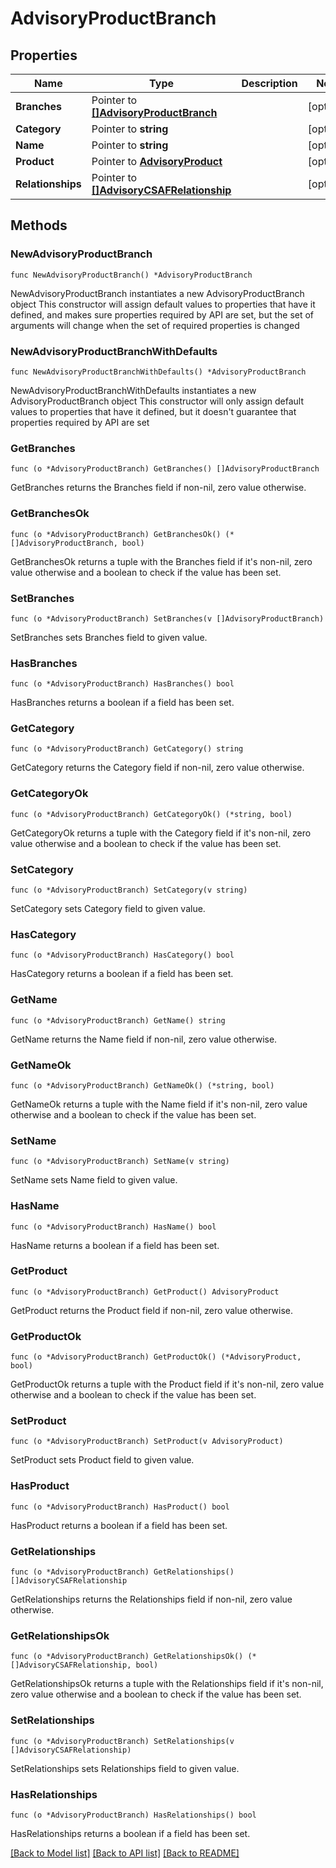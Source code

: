 # AdvisoryProductBranch

## Properties

Name | Type | Description | Notes
------------ | ------------- | ------------- | -------------
**Branches** | Pointer to [**[]AdvisoryProductBranch**](AdvisoryProductBranch.md) |  | [optional] 
**Category** | Pointer to **string** |  | [optional] 
**Name** | Pointer to **string** |  | [optional] 
**Product** | Pointer to [**AdvisoryProduct**](AdvisoryProduct.md) |  | [optional] 
**Relationships** | Pointer to [**[]AdvisoryCSAFRelationship**](AdvisoryCSAFRelationship.md) |  | [optional] 

## Methods

### NewAdvisoryProductBranch

`func NewAdvisoryProductBranch() *AdvisoryProductBranch`

NewAdvisoryProductBranch instantiates a new AdvisoryProductBranch object
This constructor will assign default values to properties that have it defined,
and makes sure properties required by API are set, but the set of arguments
will change when the set of required properties is changed

### NewAdvisoryProductBranchWithDefaults

`func NewAdvisoryProductBranchWithDefaults() *AdvisoryProductBranch`

NewAdvisoryProductBranchWithDefaults instantiates a new AdvisoryProductBranch object
This constructor will only assign default values to properties that have it defined,
but it doesn't guarantee that properties required by API are set

### GetBranches

`func (o *AdvisoryProductBranch) GetBranches() []AdvisoryProductBranch`

GetBranches returns the Branches field if non-nil, zero value otherwise.

### GetBranchesOk

`func (o *AdvisoryProductBranch) GetBranchesOk() (*[]AdvisoryProductBranch, bool)`

GetBranchesOk returns a tuple with the Branches field if it's non-nil, zero value otherwise
and a boolean to check if the value has been set.

### SetBranches

`func (o *AdvisoryProductBranch) SetBranches(v []AdvisoryProductBranch)`

SetBranches sets Branches field to given value.

### HasBranches

`func (o *AdvisoryProductBranch) HasBranches() bool`

HasBranches returns a boolean if a field has been set.

### GetCategory

`func (o *AdvisoryProductBranch) GetCategory() string`

GetCategory returns the Category field if non-nil, zero value otherwise.

### GetCategoryOk

`func (o *AdvisoryProductBranch) GetCategoryOk() (*string, bool)`

GetCategoryOk returns a tuple with the Category field if it's non-nil, zero value otherwise
and a boolean to check if the value has been set.

### SetCategory

`func (o *AdvisoryProductBranch) SetCategory(v string)`

SetCategory sets Category field to given value.

### HasCategory

`func (o *AdvisoryProductBranch) HasCategory() bool`

HasCategory returns a boolean if a field has been set.

### GetName

`func (o *AdvisoryProductBranch) GetName() string`

GetName returns the Name field if non-nil, zero value otherwise.

### GetNameOk

`func (o *AdvisoryProductBranch) GetNameOk() (*string, bool)`

GetNameOk returns a tuple with the Name field if it's non-nil, zero value otherwise
and a boolean to check if the value has been set.

### SetName

`func (o *AdvisoryProductBranch) SetName(v string)`

SetName sets Name field to given value.

### HasName

`func (o *AdvisoryProductBranch) HasName() bool`

HasName returns a boolean if a field has been set.

### GetProduct

`func (o *AdvisoryProductBranch) GetProduct() AdvisoryProduct`

GetProduct returns the Product field if non-nil, zero value otherwise.

### GetProductOk

`func (o *AdvisoryProductBranch) GetProductOk() (*AdvisoryProduct, bool)`

GetProductOk returns a tuple with the Product field if it's non-nil, zero value otherwise
and a boolean to check if the value has been set.

### SetProduct

`func (o *AdvisoryProductBranch) SetProduct(v AdvisoryProduct)`

SetProduct sets Product field to given value.

### HasProduct

`func (o *AdvisoryProductBranch) HasProduct() bool`

HasProduct returns a boolean if a field has been set.

### GetRelationships

`func (o *AdvisoryProductBranch) GetRelationships() []AdvisoryCSAFRelationship`

GetRelationships returns the Relationships field if non-nil, zero value otherwise.

### GetRelationshipsOk

`func (o *AdvisoryProductBranch) GetRelationshipsOk() (*[]AdvisoryCSAFRelationship, bool)`

GetRelationshipsOk returns a tuple with the Relationships field if it's non-nil, zero value otherwise
and a boolean to check if the value has been set.

### SetRelationships

`func (o *AdvisoryProductBranch) SetRelationships(v []AdvisoryCSAFRelationship)`

SetRelationships sets Relationships field to given value.

### HasRelationships

`func (o *AdvisoryProductBranch) HasRelationships() bool`

HasRelationships returns a boolean if a field has been set.


[[Back to Model list]](../README.md#documentation-for-models) [[Back to API list]](../README.md#documentation-for-api-endpoints) [[Back to README]](../README.md)


